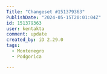 ```yaml
---
Title: "Changeset #151379363"
PublishDate: "2024-05-15T20:01:04Z"
id: 151379363
user: kentakta
comment: update
created_by: iD 2.29.0
tags:
  - Montenegro
  - Podgorica

---
```

